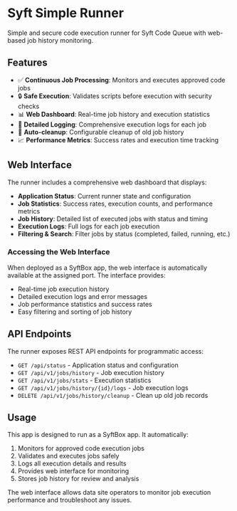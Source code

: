 # Syft Simple Runner

Simple and secure code execution runner for Syft Code Queue with web-based job history monitoring.

## Features

- ✅ **Continuous Job Processing**: Monitors and executes approved code jobs
- 🔒 **Safe Execution**: Validates scripts before execution with security checks
- 📊 **Web Dashboard**: Real-time job history and execution statistics
- 📝 **Detailed Logging**: Comprehensive execution logs for each job
- 🔄 **Auto-cleanup**: Configurable cleanup of old job history
- 📈 **Performance Metrics**: Success rates and execution time tracking

## Web Interface

The runner includes a comprehensive web dashboard that displays:

- **Application Status**: Current runner state and configuration
- **Job Statistics**: Success rates, execution counts, and performance metrics  
- **Job History**: Detailed list of executed jobs with status and timing
- **Execution Logs**: Full logs for each job execution
- **Filtering & Search**: Filter jobs by status (completed, failed, running, etc.)

### Accessing the Web Interface

When deployed as a SyftBox app, the web interface is automatically available at the assigned port. The interface provides:

- Real-time job execution history
- Detailed execution logs and error messages
- Job performance statistics and success rates
- Easy filtering and sorting of job history

## API Endpoints

The runner exposes REST API endpoints for programmatic access:

- `GET /api/status` - Application status and configuration
- `GET /api/v1/jobs/history` - Job execution history
- `GET /api/v1/jobs/stats` - Execution statistics  
- `GET /api/v1/jobs/history/{id}/logs` - Job execution logs
- `DELETE /api/v1/jobs/history/cleanup` - Clean up old job records

## Usage

This app is designed to run as a SyftBox app. It automatically:

1. Monitors for approved code execution jobs
2. Validates and executes jobs safely
3. Logs all execution details and results
4. Provides web interface for monitoring
5. Stores job history for review and analysis

The web interface allows data site operators to monitor job execution performance and troubleshoot any issues.
